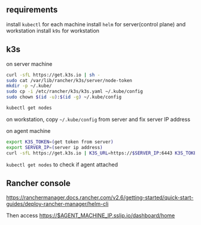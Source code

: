 ## requirements

install `kubectl` for each machine
install `helm` for server(control plane) and workstation
install `k9s` for workstation

## k3s

on server machine

```sh
curl -sfL https://get.k3s.io | sh -
sudo cat /var/lib/rancher/k3s/server/node-token
mkdir -p ~/.kube/
sudo cp -i /etc/rancher/k3s/k3s.yaml ~/.kube/config
sudo chown $(id -u):$(id -g) ~/.kube/config

kubectl get nodes
```

on workstation, copy `~/.kube/config` from server and fix server IP address

on agent machine

```sh
export K3S_TOKEN=(get token from server)
export SERVER_IP=(server ip address)
curl -sfL https://get.k3s.io | K3S_URL=https://$SERVER_IP:6443 K3S_TOKEN=$K3S_TOKEN sh -
```

`kubectl get nodes` to check if agent attached

## Rancher console

<https://ranchermanager.docs.rancher.com/v2.6/getting-started/quick-start-guides/deploy-rancher-manager/helm-cli>

Then access <https://$AGENT_MACHINE_IP.sslip.io/dashboard/home>

